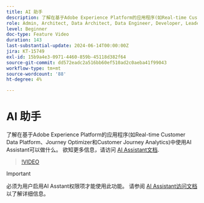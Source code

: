 ```yaml
---
title: AI 助手
description: 了解在基于Adobe Experience Platform的应用程序(如Real-time Customer Data Platform、Journey Optimizer和Customer Journey Analytics)中使用AI Assistant可以做什么。
role: Admin, Architect, Data Architect, Data Engineer, Developer, Leader, User
level: Beginner
doc-type: Feature Video
duration: 143
last-substantial-update: 2024-06-14T00:00:00Z
jira: KT-15749
exl-id: 15b9a4e3-0971-4460-859b-45118d382f64
source-git-commit: dd572eadc2a516bb60ef510ad2c0aeba41f99043
workflow-type: tm+mt
source-wordcount: '88'
ht-degree: 4%

---
```


# AI 助手

了解在基于Adobe Experience Platform的应用程序(如Real-time Customer Data Platform、Journey Optimizer和Customer Journey Analytics)中使用AI Assistant可以做什么。 欲知更多信息，请访问 [AI Assistant文档](https://experienceleague.adobe.com/en/docs/experience-platform/ai-assistant/home).

>[!VIDEO](https://video.tv.adobe.com/v/3429845/?learn=on)

>[!IMPORTANT]
>
> 必须为用户启用AI Asstant权限项才能使用此功能。 请参阅 [AI Assistant访问文档](https://experienceleague.adobe.com/en/docs/experience-platform/ai-assistant/access) 以了解详细信息。
